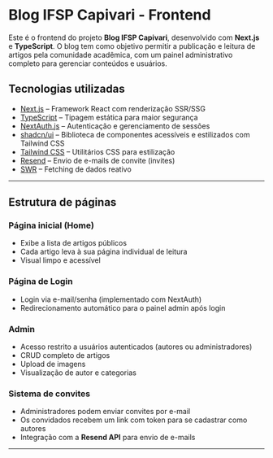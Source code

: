 # Blog IFSP Capivari - Frontend

Este é o frontend do projeto **Blog IFSP Capivari**, desenvolvido com **Next.js** e **TypeScript**. O blog tem como objetivo permitir a publicação e leitura de artigos pela comunidade acadêmica, com um painel administrativo completo para gerenciar conteúdos e usuários.

## Tecnologias utilizadas

- [Next.js](https://nextjs.org/) – Framework React com renderização SSR/SSG
- [TypeScript](https://www.typescriptlang.org/) – Tipagem estática para maior segurança
- [NextAuth.js](https://next-auth.js.org/) – Autenticação e gerenciamento de sessões
- [shadcn/ui](https://ui.shadcn.com/) – Biblioteca de componentes acessíveis e estilizados com Tailwind CSS
- [Tailwind CSS](https://tailwindcss.com/) – Utilitários CSS para estilização
- [Resend](https://resend.com/) – Envio de e-mails de convite (invites)
- [SWR](https://swr.vercel.app/) – Fetching de dados reativo

---

## Estrutura de páginas

### Página inicial (Home)
- Exibe a lista de artigos públicos
- Cada artigo leva à sua página individual de leitura
- Visual limpo e acessível

### Página de Login
- Login via e-mail/senha (implementado com NextAuth)
- Redirecionamento automático para o painel admin após login

### Admin
- Acesso restrito a usuários autenticados (autores ou administradores)
- CRUD completo de artigos
- Upload de imagens
- Visualização de autor e categorias

### Sistema de convites
- Administradores podem enviar convites por e-mail
- Os convidados recebem um link com token para se cadastrar como autores
- Integração com a **Resend API** para envio de e-mails

---
